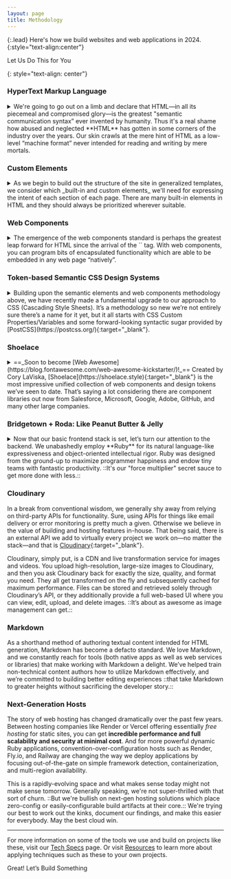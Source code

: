 ```yaml
---
layout: page
title: Methodology
---
```


{:.lead}
Here's how we build websites and web applications in 2024.
{:style="text-align:center"}

<p><sl-button variant="primary" size="large" pill onclick="document.querySelector('sl-dialog').show()">Let Us Do This for You</sl-button></p>
{: style="text-align: center"}

### HyperText Markup Language

<details markdown="block">
  <summary markdown="span">
  We're going to go out on a limb and declare that HTML—in all its piecemeal and compromised glory—is the greatest "semantic communication syntax” ever invented by humanity. Thus it's a real shame how abused and neglected **HTML** has gotten in some corners of the industry over the years. Our skin crawls at the mere hint of HTML as a low-level “machine format” never intended for reading and writing by mere mortals.
  </summary>

  Despite its many critics, HTML has not only survived against the onslaught of numerous competing systems over its 35-year history, it has so solidly established itself as a universal and boundary-defying cultural treasure that we have no doubt ::HTML will still be with us 100 years from now.::

  We prize and value HTML. _Everything starts with HTML._ Before we consider what CSS or JS frameworks to use, what build tooling to introduce, where to store and retrieve data, how to deploy the final product, and so forth, we start with the breadth of meaning and functionality we wish to express through HTML. It’s the _baseplate_ of all web development.
</details>

### Custom Elements

<details markdown="block">
  <summary markdown="span">
  As we begin to build out the structure of the site in generalized templates, we consider which _built-in and custom elements_ we'll need for expressing the intent of each section of each page. There are many built-in elements in HTML and they should always be prioritized wherever suitable.
  </summary>

  `<nav>` for a navbar. `<h1>` for a primary heading. `<article>` to represent a unit of content.  But for situations where a custom element is required, we will liberally define and use those throughout our projects—tag names such as `<layout-column>`, `<ui-label>`, `<footer-inner>`, or `<main-content>`.

  We’ve essentially stopped using `<div>` and `<span>` in all projects going forward because they convey no semantic meaning and serve no useful purpose in an era when ::custom elements are baked into the fabric of the HTML standard.:: In case there’s any confusion, we’re _not_ talking about web components (yet). In our lexicon, custom elements are HTML-only tags which _optionally_ can be used for styling via CSS or scripting via JavaScript. In the case of the latter, read on…
</details>

### Web Components

<details markdown="block">
  <summary markdown="span">
  The emergence of the web components standard is perhaps the greatest leap forward for HTML since the arrival of the `<img>` tag. With web components, you can program bits of encapsulated functionality which are able to be embedded in any web page “natively”.
  </summary>

  For example, HTML provides a `<textarea>` tag. But anyone could write their own `<fancy-textarea>` tag which uses either `<textarea>` under the hood or offers a bespoke editor built out of other HTML/CSS/JavaScript primitives. To you, the downstream HTML author, it doesn’t matter. Use `<textarea>` or `<fancy-textarea>` or `<super-dee-dooper-textarea>` because of the capability each component affords, not because of its implementation details.

  Some legacy JavaScript component libraries such as **React** have struggled to fully embrace and encorporate web components. ::That's on them, not a knock against the web components spec.:: We choose to utilize newer, lightweight libraries which take full advantage of web components and well as other modern patterns such as signals.

  We sometimes may opt to write frontend code in a Ruby-derived syntax with 1:1 transpilation provided by [Ruby2JS](https://www.ruby2js.com){:target="_blank"}. Because there’s no runtime required, the output JavaScript looks much the same as if we hand-coded it ourselves. Pretty neat! (See our [Tech Specs](/tech/) page for further details.)
</details>

### Token-based Semantic CSS Design Systems

<details markdown="block">
  <summary markdown="span">
  Building upon the semantic elements and web components methodology above, we have recently made a fundamental upgrade to our approach to CSS (Cascading Style Sheets). It’s a methodology so new we’re not entirely sure there’s a name for it yet, but it all starts with CSS Custom Properties/Variables and some forward-looking syntactic sugar provided by [PostCSS](https://postcss.org/){:target="_blank"}.
  </summary>

  We start by defining a series of “tokens” as custom properties defined on `:root` in a global stylesheet. We often co-mingle them with tokens imported from a library such as [Open Props](https://open-props.style) or [Shoelace](https://shoelace.style) (more on that below). Example tokens might be `--base-font-size: 125%`, `--primary-color: #ff6f59`, or `--max-content-width: 50rem`. We even create tokens for responsive breakpoints (not yet browser-native, but enabled by PostCSS). You can see these sorts of `:root`-based design tokens on this very website by opening your developer inspector.

  After a basic design system is in place, we begin creating styles using only element names as selectors. `section`, `p`, `a`, `main`, etc.—as well as custom elements such as `navbar-inner`. We use classes sparingly (no `.foo.bar .baz` here!) while readily reaching for attribute selectors, especially for custom elements, e.g. `sl-input[size="medium"]`. Occasionally we might override design tokens for particular element scopes, or within responsive media queries. In addition, when using web components which offer CSS Shadow Parts for advanced styling, we’ll use those as well when strictly necessary (`sl-dialog::part(title)` for example).

  This combination of CSS Variables, element/attribute selectors, and the mechanisms provided by Shadow DOM + Parts has resulted in a ::shocking reduction in the amount of CSS we write as well as import.:: In the past you couldn’t do much quickly without reaching for something like Bootstrap. Lately that would be the main selling point of Tailwind. ([Er, use with extreme caution!](https://www.spicyweb.dev/why-tailwind-isnt-for-me/){:target="_blank"}). However, we increasingly find ourselves not needing any “CSS framework” at all…only some simple boilerplate and typically a web component-based UI library such as **Shoelace**.
</details>

### Shoelace

<details markdown="block">
  <summary markdown="span">
  ==_Soon to become [Web Awesome](https://blog.fontawesome.com/web-awesome-kickstarter/)!_== Created by Cory LaViska, [Shoelace](https://shoelace.style){:target="_blank"} is the most impressive unified collection of web components and design tokens we’ve seen to date. That’s saying a lot considering there are component libraries out now from Salesforce, Microsoft, Google, Adobe, GitHub, and many other large companies.
  </summary>

  Shoelace at first glance might seem like Yet-Another-Bunch-o’-Components with the usual suspects of buttons, icons, menus, and dropdown—however, such simple appearances can be deceiving. What makes Shoelace so impressive are five things:

  0. ::It looks great right out of the box.::
  1. It takes full advantage of modern web component standards.
  2. It’s extremely customizable, but only if you really need to.
  3. The HTML you write using Shoelace is fantastically elegant.
  4. ::Shoelace ships with a comprehensive set of design tokens you can use directly.::

  A button in Shoelace is `<sl-button>Hi!</sl-button>`. An icon is `<sl-icon name="person-circle"></sl-icon>`. A star rating is `<sl-rating precision=".5" value="2.5"></sl-rating>`. On that last example, you can see how element attributes allow for precise control over various component properties. All properties are also controllable of course through JavaScript while requiring no additional library or framework of any kind.

  You can customize how Shoelace looks simply by overriding various design tokens via CSS variables, and you can also use Shoelace tokens directly in your own styles and markup—_even inside of inline styles!_ For example: `<h1 style="margin-bottom:var(--sl-spacing-2x-large)">Lots of Space</h1>`

  We regularly reach for Shoelace as the default UI library for ambitious projects, and love that it pairs so well with a variety of design systems and frontend stacks.
</details>

### Bridgetown + Roda: <nobr>Like Peanut Butter & Jelly</nobr>

<details markdown="block">
  <summary markdown="span">
  Now that our basic frontend stack is set, let’s turn our attention to the backend. We unabashedly employ **Ruby** for its natural language-like expressiveness and object-oriented intellectual rigor. Ruby was designed from the ground-up to maximize programmer happiness and endow tiny teams with fantastic productivity. ::It's our "force multiplier" secret sauce to get more done with less.::
  </summary>

  When evaluating the backend technology for a project, we start by examining the type of project, how it will be used, and what is expected by its audience. Working backward from user experience, we choose the appropriate developer experience we believe makes the most sense.

  Typically, if the site is a “publication”…meaning it’s essentially content-driven (e.g., marketing sites/brochureware, blogs, educational destinations, etc.), then we’ll go the static site route and use **Bridgetown**.

  If the site is primarily a dynamic application orbiting a database—requiring user authentication and up-to-the-second live data—we’ll build out a fullstack [Roda](http://roda.jeremyevans.net) app with Sequel and Rodauth to offer the necessary dashboard, API endpoints, and more.

  Increasingly though, we're finding that Bridgetown's ::static-first approach:: (aka "Jamstack") coupled with ==dynamic routes== powered by its native integration of Roda is a potent combination for a variety of applications. It's true we have extensive experience with Rails as well. But this year, we're taking the bits we like and paring them with a _dramatically different (and much cheaper!) take on Ruby web development_. Best of both worlds? **Most definitely!**
</details>

### Cloudinary

In a break from conventional wisdom, we generally shy away from relying on third-party APIs for functionality. Sure, using APIs for things like email delivery or error monitoring is pretty much a given. Otherwise we believe in the value of building and hosting features in-house. That being said, there is an external API we add to virtually every project we work on—no matter the stack—and that is [Cloudinary](https://cloudinary.com){:target="_blank"}.

Cloudinary, simply put, is a CDN and live transformation service for images and videos. You upload high-resolution, large-size images to Cloudinary, and then you ask Cloudinary back for exactly the size, quality, and format you need. They all get transformed on the fly and subsequently cached for maximum performance. Files can be stored and retrieved solely through Cloudinary’s API, or they additionally provide a full web-based UI where you can view, edit, upload, and delete images. ::It’s about as awesome as image management can get.::

### Markdown

As a shorthand method of authoring textual content intended for HTML generation, Markdown has become a defacto standard. We love Markdown, and we constantly reach for tools (both native apps as well as web services or libraries) that make working with Markdown a delight. We’ve helped train non-technical content authors how to utilize Markdown effectively, and we’re committed to building better editing experiences ::that take Markdown to greater heights without sacrificing the developer story.::

### Next-Generation Hosts

The story of web hosting has changed dramatically over the past few years. Between hosting companies like Render or Vercel offering essentially _free hosting_ for static sites, you can get **incredible performance and full scalability and security at minimal cost**. And for more powerful dynamic Ruby applications, convention-over-configuration hosts such as Render, Fly.io, and Railway are changing the way we deploy applications by focusing out-of-the-gate on simple framework detection, containerization, and multi-region availability.

This is a rapidly-evolving space and what makes sense today might not make sense tomorrow. Generally speaking, we're not super-thrilled with that sort of churn. ::But we're bullish on next-gen hosting solutions which place zero-config or easily-configurable build artifacts at their core.:: We're trying our best to work out the kinks, document our findings, and make this easier for everybody. May the best cloud win.

----

For more information on some of the tools we use and build on projects like these, visit our [Tech Specs](/tech/) page. Or visit [Resources](/resources/) to learn more about applying techniques such as these to your own projects.

<sl-button variant="primary" size="large" pill onclick="document.querySelector('sl-dialog').show()">Great! Let’s Build Something</sl-button>
